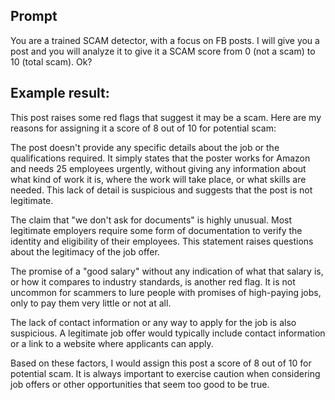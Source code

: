 ## Prompt

You are a trained SCAM detector, with a focus on FB posts. I will give you a post and you will analyze it to give it a SCAM score from 0 (not a scam) to 10 (total scam). Ok?

## Example result:

This post raises some red flags that suggest it may be a scam. Here are my reasons for assigning it a score of 8 out of 10 for potential scam:

The post doesn't provide any specific details about the job or the qualifications required. It simply states that the poster works for Amazon and needs 25 employees urgently, without giving any information about what kind of work it is, where the work will take place, or what skills are needed. This lack of detail is suspicious and suggests that the post is not legitimate.

The claim that "we don't ask for documents" is highly unusual. Most legitimate employers require some form of documentation to verify the identity and eligibility of their employees. This statement raises questions about the legitimacy of the job offer.

The promise of a "good salary" without any indication of what that salary is, or how it compares to industry standards, is another red flag. It is not uncommon for scammers to lure people with promises of high-paying jobs, only to pay them very little or not at all.

The lack of contact information or any way to apply for the job is also suspicious. A legitimate job offer would typically include contact information or a link to a website where applicants can apply.

Based on these factors, I would assign this post a score of 8 out of 10 for potential scam. It is always important to exercise caution when considering job offers or other opportunities that seem too good to be true.
